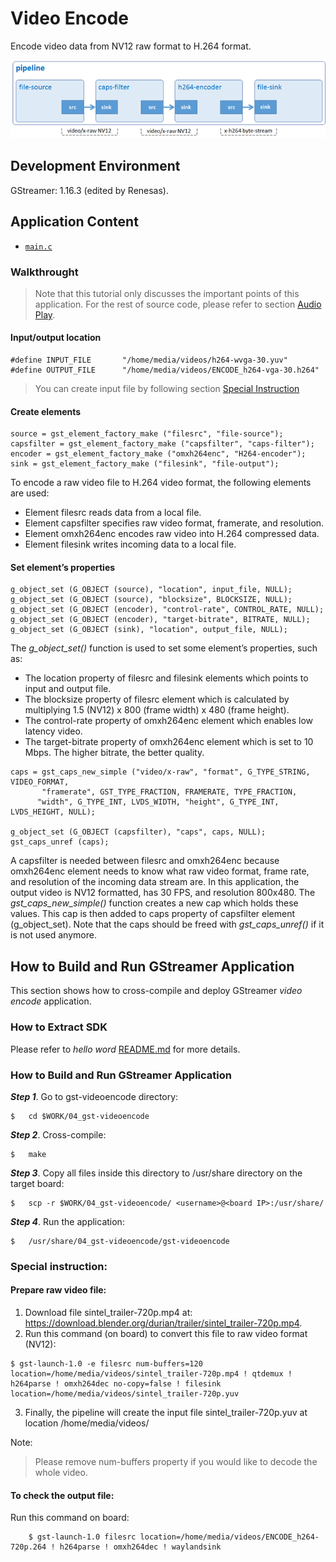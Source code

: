 # Video Encode

Encode video data from NV12 raw format to H.264 format.

![Figure video encode pipeline](figure.png)

## Development Environment

GStreamer: 1.16.3 (edited by Renesas).

## Application Content

+ [`main.c`](main.c)

### Walkthrought
>Note that this tutorial only discusses the important points of this application. For the rest of source code, please refer to section [Audio Play](../01_gst-audioplay/README.md).
#### Input/output location
```
#define INPUT_FILE       "/home/media/videos/h264-wvga-30.yuv"
#define OUTPUT_FILE      "/home/media/videos/ENCODE_h264-vga-30.h264"
```
> You can create input file by following section [Special Instruction](#special-instruction)

#### Create elements
```
source = gst_element_factory_make ("filesrc", "file-source");
capsfilter = gst_element_factory_make ("capsfilter", "caps-filter");
encoder = gst_element_factory_make ("omxh264enc", "H264-encoder");
sink = gst_element_factory_make ("filesink", "file-output");
```
To encode a raw video file to H.264 video format, the following elements are used:
-	 Element filesrc reads data from a local file.
-	 Element capsfilter specifies raw video format, framerate, and resolution.
-	 Element omxh264enc encodes raw video into H.264 compressed data.
-	 Element filesink writes incoming data to a local file.

#### Set element’s properties
```
g_object_set (G_OBJECT (source), "location", input_file, NULL);
g_object_set (G_OBJECT (source), "blocksize", BLOCKSIZE, NULL);
g_object_set (G_OBJECT (encoder), "control-rate", CONTROL_RATE, NULL);
g_object_set (G_OBJECT (encoder), "target-bitrate", BITRATE, NULL);
g_object_set (G_OBJECT (sink), "location", output_file, NULL);
```
The _g_object_set()_ function is used to set some element’s properties, such as:
-	 The location property of filesrc and filesink elements which points to input and output file.
-	 The blocksize property of filesrc element which is calculated by multiplying 1.5 (NV12) x 800 (frame width) x 480 (frame height).
-	 The control-rate property of omxh264enc element which enables low latency video.
-	 The target-bitrate property of omxh264enc element which is set to 10 Mbps. The higher bitrate, the better quality.

```
caps = gst_caps_new_simple ("video/x-raw", "format", G_TYPE_STRING, VIDEO_FORMAT,
       "framerate", GST_TYPE_FRACTION, FRAMERATE, TYPE_FRACTION,
      "width", G_TYPE_INT, LVDS_WIDTH, "height", G_TYPE_INT, LVDS_HEIGHT, NULL);

g_object_set (G_OBJECT (capsfilter), "caps", caps, NULL);
gst_caps_unref (caps);
```
A capsfilter is needed between filesrc and omxh264enc because omxh264enc element needs to know what raw video format, frame rate, and resolution of the incoming data stream are. In this application, the output video is NV12 formatted, has 30 FPS, and resolution 800x480.
The _gst_caps_new_simple()_ function creates a new cap which holds these values. This cap is then added to caps property of capsfilter element (g_object_set).
Note that the caps should be freed with _gst_caps_unref()_ if it is not used anymore.

## How to Build and Run GStreamer Application

This section shows how to cross-compile and deploy GStreamer _video encode_ application.

### How to Extract SDK
Please refer to _hello word_ [README.md](/00_gst-helloworld/README.md) for more details.

### How to Build and Run GStreamer Application

***Step 1***.	Go to gst-videoencode directory:
```
$   cd $WORK/04_gst-videoencode
```

***Step 2***.	Cross-compile:
```
$   make
```
***Step 3***.	Copy all files inside this directory to /usr/share directory on the target board:
```
$   scp -r $WORK/04_gst-videoencode/ <username>@<board IP>:/usr/share/
```
***Step 4***.	Run the application:
```
$   /usr/share/04_gst-videoencode/gst-videoencode
```
### Special instruction:
#### Prepare raw video file:
   1. Download file sintel_trailer-720p.mp4 at: https://download.blender.org/durian/trailer/sintel_trailer-720p.mp4.
   2. Run this command (on board) to convert this file to raw video format (NV12):
   ```
   $ gst-launch-1.0 -e filesrc num-buffers=120 location=/home/media/videos/sintel_trailer-720p.mp4 ! qtdemux ! h264parse ! omxh264dec no-copy=false ! filesink location=/home/media/videos/sintel_trailer-720p.yuv
   ```
   3. Finally, the pipeline will create the input file sintel_trailer-720p.yuv at location /home/media/videos/

   Note:
   >Please remove num-buffers property if you would like to decode the whole video.

#### To check the output file:
Run this command on board:
```
	$ gst-launch-1.0 filesrc location=/home/media/videos/ENCODE_h264-720p.264 ! h264parse ! omxh264dec ! waylandsink
```